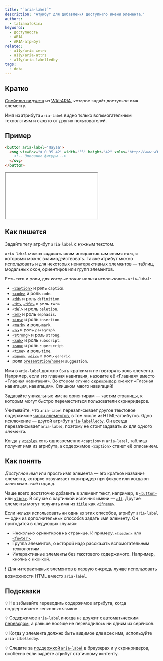 ```yaml
---
title: "`aria-label`"
description: "Атрибут для добавления доступного имени элемента."
authors:
  - tatianafokina
keywords:
  - доступность
  - ARIA
  - ARIA-атрибут
related:
  - a11y/aria-intro
  - a11y/aria-attrs
  - a11y/aria-labelledby
tags:
  - doka
---
```


## Кратко

[Свойство виджета](/aria-attrs/#atributy-vidzhetov) из [WAI-ARIA](/a11y/aria-intro/#specifikaciya), которое задаёт доступное имя элементу.

Имя из атрибута `aria-label` видно только вспомогательным технологиям и скрыто от других пользователей.

## Пример

```html
<button aria-label="Пауза">
  <svg viewBox="0 0 35 42" width="35" height="42" xmlns="http://www.w3.org/2000/svg">
    <!-- Описание фигуры -->
  </svg>
</button>
```

<iframe title="Кнопка паузы с иконкой и aria-label" src="demos/button-with-icon/" height="150"></iframe>

## Как пишется

Задайте тегу атрибут `aria-label` с нужным текстом.

`aria-label` можно задавать всем интерактивным элементам, с которыми можно взаимодействовать. Также атрибут можно использовать и для некоторых неинтерактивных элементов — таблиц, модальных окон, ориентиров или групп элементов.

Есть теги и роли, для которых точно нельзя использовать `aria-label`:

- [`<caption>`](/html/caption/) и роль `caption`.
- [`<code>`](/html/code/) и роль `code`.
- [`<dd>`](/html/dl-dd-dt/) и роль `definition`.
- [`<dt>`](/html/dl-dd-dt/), [`<dfn>`](/html/dfn/) и роль `term`.
- [`<del>`](/html/del/) и роль `deletion`.
- [`<em>`](/html/em/) и роль `emphasis`.
- [`<ins>`](/html/ins/) и роль `insertion`.
- [`<mark>`](/html/mark/) и роль `mark`.
- [`<p>`](/html/p/) и роль `paragraph`.
- [`<strong>`](/html/strong/) и роль `strong`.
- [`<sub>`](/html/sub/) и роль `subscript`.
- [`<sup>`](/html/sup/) и роль `superscript`.
- [`<time>`](/html/time/) и роль `time`.
- [`<span>`](/html/span/), [`<div>`](/html/div/) и роль `generic`.
- роли [`presentation`/`none`](/a11y/role-presentation-none/) и `suggestion`.

Имя в `aria-label` должно быть кратким и не повторять роль элемента. Например, если это главная навигация, назовите её «Главная» вместо «Главная навигация». Во втором случае [скринридер](/html/screenreaders/) скажет «Главная навигация, навигация». Слишком много навигаций!

Задавайте уникальные имена ориентирам — частям страницы, к которым могут быстро переместиться пользователи скринридеров. 

Учитывайте, что `aria-label` перезаписывает другое текстовое содержимое [части элементов](https://www.w3.org/WAI/ARIA/apg/practices/names-and-descriptions/#naming_with_child_content), в том числе из HTML-атрибутов. Одно исключение — другой атрибут [`aria-labelledby`](/a11y/aria-labelledby/). Он всегда перезаписывает `aria-label`, поэтому не стоит задавать их для одного элемента.

Когда у [`<table>`](/html/tables/) есть одновременно `<caption>` и `aria-label`, таблица получит имя из атрибута, а содержимое `<caption>` станет её описанием.

## Как понять

_Доступное имя_ или просто _имя_ элемента — это краткое название элемента, которое озвучивает скринридер при фокусе или когда он зачитывает всё подряд.

Чаще всего достаточно добавить в элемент текст, например, в [`<button>`](/html/button/) или [`<link>`](html/link/). В случае с картинкой источник имени — [`alt`](/html/img/#alt). Другие элементы могут получить имя из [`title`](/html/global-attrs/#title) как [`<iframe>`](/html/iframe/).

Если нельзя использовать ни один из этих способов, атрибут `aria-label` — один из дополнительных способов задать имя элементу. Он пригодится в следующих случаях:

- Несколько ориентиров на странице. К примеру, [`<header>`](/html/header/) или [`<footer>`](/html/footer/).
- Группа элементов, о которой надо рассказать вспомогательным технологиям.
- Интерактивные элементы без текстового содержимого. Например, кнопка с иконкой.

<aside>

❗ Для интерактивных элементов в первую очередь лучше использовать возможности HTML вместо `aria-label`.

</aside>

## Подсказки

💡 Не забывайте переводить содержимое атрибута, когда поддерживаете несколько языков.

💡 Содержимое `aria-label` иногда не дружит с [автоматическим переводом](https://adrianroselli.com/2019/11/aria-label-does-not-translate.html), а раньше вообще не переводилось ни одним из сервисов.

💡 Когда у элемента должно быть видимое для всех имя, используйте `aria-labelledby`.

💡 Следите за [поддержкой `aria-label`](https://www.davidmacd.com/blog/does-aria-label-override-static-text.html) в браузерах и у скринридеров, особенно если задаёте атрибут статичному контенту.

